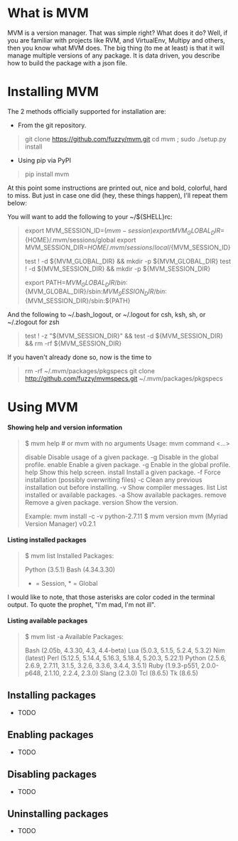 # What is MVM
MVM is a version manager. That was simple right? What does it do? Well, if you are familiar with projects like RVM, and VirtualEnv, Multipy and others, then you know what MVM does. The big thing (to me at least) is that it will manage multiple versions of any package. It is data driven, you describe how to build the package with a json file.

# Installing MVM

The 2 methods officially supported for installation are:
* From the git repository.

>
> git clone https://github.com/fuzzy/mvm.git
> cd mvm ; sudo ./setup.py install
>

* Using pip via PyPI

>
> pip install mvm
>

At this point some instructions are printed out, nice and bold, colorful, hard to miss. But just in case one did (hey, these things happen), I'll repeat them below:

You will want to add the following to your ~/${SHELL}rc:

>
> export MVM_SESSION_ID=$(mvm-session)
> export MVM_GLOBAL_DIR=${HOME}/.mvm/sessions/global
> export MVM_SESSION_DIR=${HOME}/.mvm/sessions/local/${MVM_SESSION_ID}
>
> test ! -d ${MVM_GLOBAL_DIR} && mkdir -p ${MVM_GLOBAL_DIR}
> test ! -d ${MVM_SESSION_DIR} && mkdir -p ${MVM_SESSION_DIR}
>
> export PATH=${MVM_GLOBAL_DIR}/bin:${MVM_GLOBAL_DIR}/sbin:${MVM_SESSION_DIR}/bin:${MVM_SESSION_DIR}/sbin:${PATH}
>

And the following to ~/.bash_logout, or ~/.logout for csh, ksh, sh, or ~/.zlogout for zsh

>
> test ! -z "${MVM_SESSION_DIR}" && test -d ${MVM_SESSION_DIR} && rm -rf ${MVM_SESSION_DIR}
>

If you haven't already done so, now is the time to

>
> rm -rf ~/.mvm/packages/pkgspecs
> git clone http://github.com/fuzzy/mvmspecs.git ~/.mvm/packages/pkgspecs
>

# Using MVM

#### Showing help and version information

>
> $ mvm help # or mvm with no arguments
> Usage: mvm command <opt> <...> <PACKAGESPEC>
>
> disable   	Disable usage of a given package.
>        -g	Disable in the global profile.
> enable    	Enable a given package.
>        -g	Enable in the global profile.
> help      	Show this help screen.
> install   	Install a given package.
>        -f	Force installation (possibly overwriting files)
>        -c	Clean any previous installation out before installing.
>        -v	Show compiler messages.
> list      	List installed or available packages.
>        -a	Show available packages.
> remove    	Remove a given package.
> version   	Show the version.
>
> Example: mvm install -c -v python-2.7.11
> $ mvm version
> mvm (Myriad Version Manager) v0.2.1
>

#### Listing installed packages

>
> $ mvm list
> Installed Packages:
>
> Python   (3.5.1)
> Bash     (4.34.3.30)
>
> * = Session, * = Global
>

I would like to note, that those asterisks are color coded in the terminal output. To quote the prophet, "I'm mad, I'm not ill".

#### Listing available packages

>
> $ mvm list -a
> Available Packages:
>
> Bash     (2.05b, 4.3.30, 4.3, 4.4-beta)
> Lua      (5.0.3, 5.1.5, 5.2.4, 5.3.2)
> Nim      (latest)
> Perl     (5.12.5, 5.14.4, 5.16.3, 5.18.4, 5.20.3, 5.22.1)
> Python   (2.5.6, 2.6.9, 2.7.11, 3.1.5, 3.2.6, 3.3.6, 3.4.4, 3.5.1)
> Ruby     (1.9.3-p551, 2.0.0-p648, 2.1.10, 2.2.4, 2.3.0)
> Slang    (2.3.0)
> Tcl      (8.6.5)
> Tk       (8.6.5)
>

## Installing packages

* TODO

## Enabling packages

* TODO

## Disabling packages

* TODO

## Uninstalling packages

* TODO
